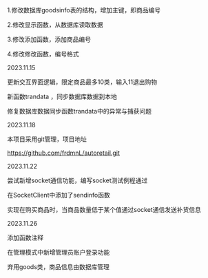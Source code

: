 1.修改数据库goodsinfo表的结构，增加主键，即商品编号

2.修改显示函数，从数据库读取数据

3.修改添加函数，添加商品编号

4.修改修改函数，编号格式



2023.11.15

更新交互界面逻辑，限定商品最多10类，输入11退出购物

新函数trandata ，同步数据库数据到本地

修复数据库数据同步函数trandata中的异常与捕获问题



2023.11.18

本项目采用git管理，项目地址

https://github.com/frdmnL/autoretail.git



2023.11.22

尝试新增socket通信功能，编写socket测试例程通过

在SocketClient中添加了sendinfo函数

实现在购买商品时，当商品数量低于某个值通过socket通信发送补货信息



2023.11.26

添加函数注释

在管理模式中新增管理员账户登录功能

弃用goods类，商品信息由数据库管理
